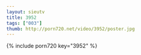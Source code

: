 ```yaml
--- 
layout: sieutv
title: 3952
tags: ["003"]
thumb: http://porn720.net/video/3952/poster.jpg
---
```

{% include porn720 key="3952" %} 
